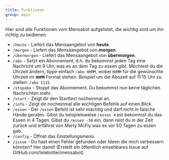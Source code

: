 ```yaml
---
title: Funktionen
group: main
---
```


Hier sind alle Funktionen vom Mensabot aufgelistet, die wichtig sind um ihn richtig zu bedienen.

- `/heute` - Liefert das Mensaangebot von **heute**.
- `/morgen` - Liefert das Mensaangebot von **morgen**.
- `/übermorgen` - Liefert das Mensaangebot von **übermorgen**.
- `/abo` - Setzt ein Abonnement, d.h. du bekommst jeden Tag eine Nachricht um 9 Uhr, was es an dem Tag zu essen gibt. Möchtest du die Uhrzeit ändern, tippe einfach `/abo HHMM`, wobei `HHMM` für die gewünschte Uhrzeit im **`HHMM`** Format stehen.
  *Beispiel* um die Abozeit auf 11:15 Uhr zu stellen: `/abo 1115`
- `/stopabo` - Stoppt das Abonnement. Du bekommst nun keine täglichen Nachrichten mehr.
- `/start` - Zeigt dir den Starttext nocheinmal an.
- `/info` - Zeigt dir nocheinmal alle wichtigen Befehle auf einen Blick.
- `/essen` - Der `/essen` Befehl ist sehr mächtig und darf nicht in falsche Hände geraten. Gibst du beispielsweise `/essen 4` ein bekommst du das Essen in 4 Tagen. Gibst du `/essen -50` ein, dann reist du in der Zeit zurück und erfährst von Marty McFly was es vor 50 Tagen zu essen gab.
- `/config` - Öffnet das Einstellungsmenü.
- `/issue` - Du hast einen Fehler gefunden oder Ideen die mich verbessern
  könnten? Her damit! (Erstellt ein öffentlich einsehbares Issue auf
GitHub.com/telebotter/mensabot)
